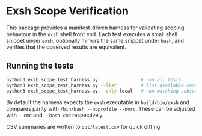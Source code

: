 # Exsh Scope Verification

This package provides a manifest-driven harness for validating scoping
behaviour in the `exsh` shell front end. Each test executes a small shell
snippet under `exsh`, optionally mirrors the same snippet under `bash`, and
verifies that the observed results are equivalent.

## Running the tests

```bash
python3 exsh_scope_test_harness.py                # run all tests
python3 exsh_scope_test_harness.py --list         # list available cases
python3 exsh_scope_test_harness.py --only local   # run matching subset
```

By default the harness expects the `exsh` executable in `build/bin/exsh` and
compares parity with `/bin/bash --noprofile --norc`. These can be adjusted with
`--cmd` and `--bash-cmd` respectively.

CSV summaries are written to `out/latest.csv` for quick diffing.

